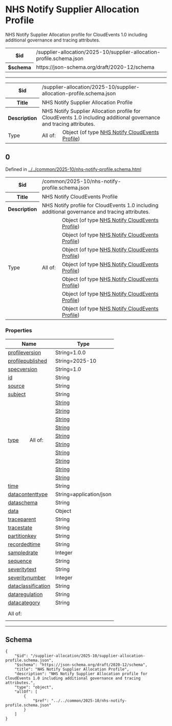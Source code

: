 

# NHS Notify Supplier Allocation Profile

<p>NHS Notify Supplier Allocation profile for CloudEvents 1.0 including additional governance and tracing attributes.</p>

<table>
<tbody>
<tr><th>$id</th><td>/supplier-allocation/2025-10/supplier-allocation-profile.schema.json</td></tr>
<tr><th>$schema</th><td>https://json-schema.org/draft/2020-12/schema</td></tr>
</tbody>
</table>




<hr />




<table class="jssd-property-table">
  <tbody>
    <tr>
      <th>$id</th>
      <td colspan="2">/supplier-allocation/2025-10/supplier-allocation-profile.schema.json</td>
    </tr>
    <tr>
      <th>Title</th>
      <td colspan="2">NHS Notify Supplier Allocation Profile</td>
    </tr>
    <tr>
      <th>Description</th>
      <td colspan="2">NHS Notify Supplier Allocation profile for CloudEvents 1.0 including additional governance and tracing attributes.</td>
    </tr>
    <tr><tr><td rowspan="1">Type</td><td rowspan="1">All of:</td><td>Object (of type <a href="../../common/2025-10/nhs-notify-profile.schema.html">NHS Notify CloudEvents Profile</a>)</td></tr></tr>
    
  </tbody>
</table>



## 0

  <p>Defined in <a href="../../common/2025-10/nhs-notify-profile.schema.html">../../common/2025-10/nhs-notify-profile.schema.html</a></p>

<table class="jssd-property-table">
  <tbody>
    <tr>
      <th>$id</th>
      <td colspan="2">/common/2025-10/nhs-notify-profile.schema.json</td>
    </tr>
    <tr>
      <th>Title</th>
      <td colspan="2">NHS Notify CloudEvents Profile</td>
    </tr>
    <tr>
      <th>Description</th>
      <td colspan="2">NHS Notify profile for CloudEvents 1.0 including additional governance and tracing attributes.</td>
    </tr>
    <tr><tr><td rowspan="7">Type</td><td rowspan="7">All of:</td><td>Object (of type <a href="../../common/2025-10/nhs-notify-profile.schema.html">NHS Notify CloudEvents Profile</a>)</td></tr><tr><td>Object (of type <a href="../../common/2025-10/nhs-notify-profile.schema.html">NHS Notify CloudEvents Profile</a>)</td></tr><tr><td>Object (of type <a href="../../common/2025-10/nhs-notify-profile.schema.html">NHS Notify CloudEvents Profile</a>)</td></tr><tr><td>Object (of type <a href="../../common/2025-10/nhs-notify-profile.schema.html">NHS Notify CloudEvents Profile</a>)</td></tr><tr><td>Object (of type <a href="../../common/2025-10/nhs-notify-profile.schema.html">NHS Notify CloudEvents Profile</a>)</td></tr><tr><td>Object (of type <a href="../../common/2025-10/nhs-notify-profile.schema.html">NHS Notify CloudEvents Profile</a>)</td></tr><tr><td>Object (of type <a href="../../common/2025-10/nhs-notify-profile.schema.html">NHS Notify CloudEvents Profile</a>)</td></tr></tr>
    
  </tbody>
</table>

### Properties
  <table class="jssd-properties-table"><thead><tr><th colspan="2">Name</th><th>Type</th></tr></thead><tbody><tr><td colspan="2"><a href="#profileversion">profileversion</a></td><td>String=1.0.0</td></tr><tr><td colspan="2"><a href="#profilepublished">profilepublished</a></td><td>String=2025-10</td></tr><tr><td colspan="2"><a href="#specversion">specversion</a></td><td>String=1.0</td></tr><tr><td colspan="2"><a href="#id">id</a></td><td>String</td></tr><tr><td colspan="2"><a href="#source">source</a></td><td>String</td></tr><tr><td colspan="2"><a href="#subject">subject</a></td><td>String</td></tr><tr><td rowspan="10"><a href="#type">type</a></td><td rowspan="10">All of:</td><td><a href="#type-0">String</a></td></tr>
<tr><td><a href="#type-1">String</a></td></tr>
<tr><td><a href="#type-2">String</a></td></tr>
<tr><td><a href="#type-3">String</a></td></tr>
<tr><td><a href="#type-4">String</a></td></tr>
<tr><td><a href="#type-5">String</a></td></tr>
<tr><td><a href="#type-6">String</a></td></tr>
<tr><td><a href="#type-7">String</a></td></tr>
<tr><td><a href="#type-8">String</a></td></tr>
<tr><td><a href="#type-9">String</a></td></tr><tr><td colspan="2"><a href="#time">time</a></td><td>String</td></tr><tr><td colspan="2"><a href="#datacontenttype">datacontenttype</a></td><td>String=application/json</td></tr><tr><td colspan="2"><a href="#dataschema">dataschema</a></td><td>String</td></tr><tr><td colspan="2"><a href="#data">data</a></td><td>Object</td></tr><tr><td colspan="2"><a href="#traceparent">traceparent</a></td><td>String</td></tr><tr><td colspan="2"><a href="#tracestate">tracestate</a></td><td>String</td></tr><tr><td colspan="2"><a href="#partitionkey">partitionkey</a></td><td>String</td></tr><tr><td colspan="2"><a href="#recordedtime">recordedtime</a></td><td>String</td></tr><tr><td colspan="2"><a href="#sampledrate">sampledrate</a></td><td>Integer</td></tr><tr><td colspan="2"><a href="#sequence">sequence</a></td><td>String</td></tr><tr><td colspan="2"><a href="#severitytext">severitytext</a></td><td>String</td></tr><tr><td colspan="2"><a href="#severitynumber">severitynumber</a></td><td>Integer</td></tr><tr><td colspan="2"><a href="#dataclassification">dataclassification</a></td><td>String</td></tr><tr><td colspan="2"><a href="#dataregulation">dataregulation</a></td><td>String</td></tr><tr><td colspan="2"><a href="#datacategory">datacategory</a></td><td>String</td></tr><tr><td colspan="2" rowspan="7">All of:</td><td></td></tr><tr><td></td></tr><tr><td></td></tr><tr><td></td></tr><tr><td></td></tr><tr><td></td></tr><tr><td></td></tr></tbody></table>









<hr />

## Schema
```
{
    "$id": "/supplier-allocation/2025-10/supplier-allocation-profile.schema.json",
    "$schema": "https://json-schema.org/draft/2020-12/schema",
    "title": "NHS Notify Supplier Allocation Profile",
    "description": "NHS Notify Supplier Allocation profile for CloudEvents 1.0 including additional governance and tracing attributes.",
    "type": "object",
    "allOf": [
        {
            "$ref": "../../common/2025-10/nhs-notify-profile.schema.json"
        }
    ]
}
```


